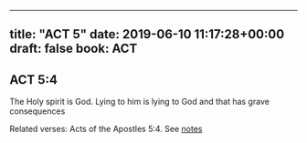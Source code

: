 
---
title: "ACT 5"
date: 2019-06-10 11:17:28+00:00
draft: false
book: ACT
---

## ACT 5:4

The Holy spirit is God. Lying to him is lying to God and that has grave consequences

Related verses: Acts of the Apostles 5:4. See [notes](https://my.bible.com/notes/3183555998674314166)

